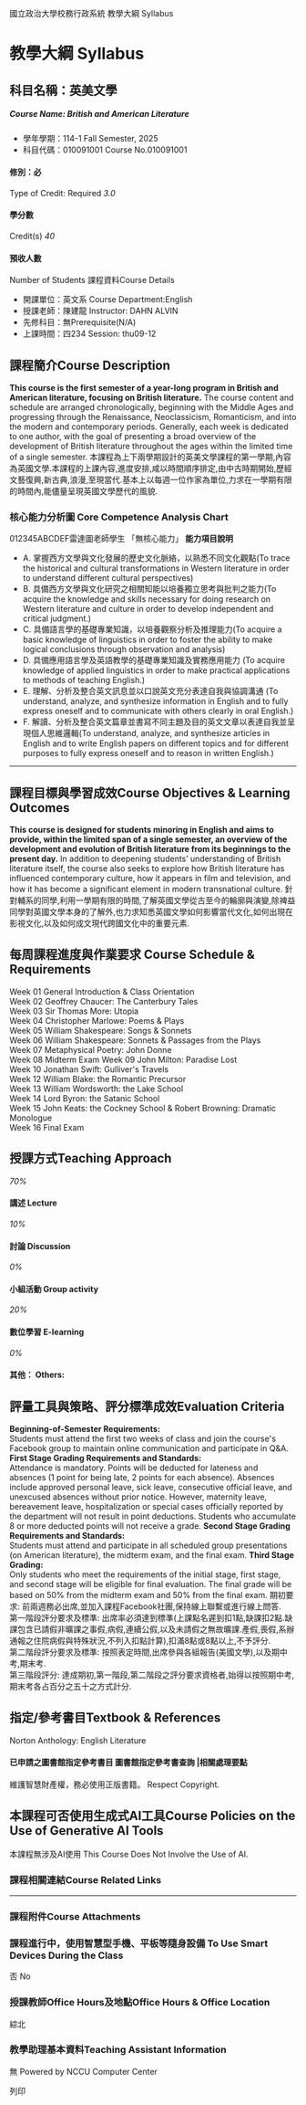 國立政治大學校務行政系統 教學大綱 Syllabus
# 教學大綱 Syllabus
##  科目名稱：英美文學 
#####  Course Name: British and American Literature
  * 學年學期：114-1 Fall Semester, 2025 
  * 科目代碼：010091001 Course No.010091001


#### 修別：必
Type of Credit: Required 
_3.0_
#### 學分數
Credit(s)
_40_
#### 預收人數
Number of Students
課程資料Course Details
  * 開課單位：英文系 Course Department:English 
  * 授課老師：陳建龍 Instructor: DAHN ALVIN 
  * 先修科目：無Prerequisite(N/A)
  * 上課時間：四234 Session: thu09-12


##  課程簡介Course Description
**This course is the first semester of a year-long program in British and American literature, focusing on British literature.** The course content and schedule are arranged chronologically, beginning with the Middle Ages and progressing through the Renaissance, Neoclassicism, Romanticism, and into the modern and contemporary periods. Generally, each week is dedicated to one author, with the goal of presenting a broad overview of the development of British literature throughout the ages within the limited time of a single semester.
本課程為上下兩學期設計的英美文學課程的第一學期,內容為英國文學.本課程的上課內容,進度安排,咸以時間順序排定,由中古時期開始,歷經文藝復興,新古典,浪漫,至現當代.基本上以每週一位作家為單位,力求在一學期有限的時間內,能儘量呈現英國文學歷代的風貌.
###  核心能力分析圖 Core Competence Analysis Chart
012345ABCDEF雷達圖老師學生
「無核心能力」 
**能力項目說明**
  * A. 掌握西方文學與文化發展的歷史文化脈絡，以熟悉不同文化觀點(To trace the historical and cultural transformations in Western literature in order to understand different cultural perspectives)
  * B. 具備西方文學與文化研究之相關知能以培養獨立思考與批判之能力(To acquire the knowledge and skills necessary for doing research on Western literature and culture in order to develop independent and critical judgment.)
  * C. 具備語言學的基礎專業知識，以培養觀察分析及推理能力(To acquire a basic knowledge of linguistics in order to foster the ability to make logical conclusions through observation and analysis)
  * D. 具備應用語言學及英語教學的基礎專業知識及實務應用能力 (To acquire knowledge of applied linguistics in order to make practical applications to methods of teaching English.)
  * E. 理解、分析及整合英文訊息並以口說英文充分表達自我與協調溝通 (To understand, analyze, and synthesize information in English and to fully express oneself and to communicate with others clearly in oral English.)
  * F. 解讀、分析及整合英文篇章並書寫不同主題及目的英文文章以表達自我並呈現個人思維邏輯(To understand, analyze, and synthesize articles in English and to write English papers on different topics and for different purposes to fully express oneself and to reason in written English.)


* * *
##  課程目標與學習成效Course Objectives & Learning Outcomes 
**This course is designed for students minoring in English and aims to provide, within the limited span of a single semester, an overview of the development and evolution of British literature from its beginnings to the present day.** In addition to deepening students’ understanding of British literature itself, the course also seeks to explore how British literature has influenced contemporary culture, how it appears in film and television, and how it has become a significant element in modern transnational culture.
針對輔系的同學,利用一學期有限的時間,了解英國文學從古至今的輪廓與演變,除裨益同學對英國文學本身的了解外,也力求知悉英國文學如何影響當代文化,如何出現在影視文化,以及如何成文現代跨國文化中的重要元素.
##  每周課程進度與作業要求 Course Schedule & Requirements
Week 01 General Introduction & Class Orientation  
Week 02 Geoffrey Chaucer: The Canterbury Tales  
Week 03 Sir Thomas More: Utopia  
Week 04 Christopher Marlowe: Poems & Plays  
Week 05 William Shakespeare: Songs & Sonnets  
Week 06 William Shakespeare: Sonnets & Passages from the Plays  
Week 07 Metaphysical Poetry: John Donne  
Week 08 Midterm Exam
Week 09 John Milton: Paradise Lost  
Week 10 Jonathan Swift: Gulliver's Travels  
Week 12 William Blake: the Romantic Precursor  
Week 13 William Wordsworth: the Lake School  
Week 14 Lord Byron: the Satanic School  
Week 15 John Keats: the Cockney School & Robert Browning: Dramatic Monologue  
Week 16 Final Exam
##  授課方式Teaching Approach
_70%_
####  講述 Lecture
_10%_
####  討論 Discussion
_0%_
####  小組活動 Group activity
_20%_
####  數位學習 E-learning
_0%_
####  其他： Others:
##  評量工具與策略、評分標準成效Evaluation Criteria
**Beginning-of-Semester Requirements:**  
Students must attend the first two weeks of class and join the course's Facebook group to maintain online communication and participate in Q&A.
**First Stage Grading Requirements and Standards:**  
Attendance is mandatory. Points will be deducted for lateness and absences (1 point for being late, 2 points for each absence). Absences include approved personal leave, sick leave, consecutive official leave, and unexcused absences without prior notice. However, maternity leave, bereavement leave, hospitalization or special cases officially reported by the department will not result in point deductions. Students who accumulate 8 or more deducted points will not receive a grade.
**Second Stage Grading Requirements and Standards:**  
Students must attend and participate in all scheduled group presentations (on American literature), the midterm exam, and the final exam.
**Third Stage Grading:**  
Only students who meet the requirements of the initial stage, first stage, and second stage will be eligible for final evaluation. The final grade will be based on 50% from the midterm exam and 50% from the final exam.
期初要求: 前兩週務必出席,並加入課程Facebook社團,保持線上聯繫或進行線上問答.  
第一階段評分要求及標準: 出席率必須達到標準(上課點名遲到扣1點,缺課扣2點.缺課包含已請假非曠課之事假,病假,連續公假,以及未請假之無故曠課.產假,喪假,系辦通報之住院病假與特殊狀況,不列入扣點計算),扣滿8點或8點以上,不予評分.  
第二階段評分要求及標準: 按照表定時間,出席參與各組報告(美國文學),以及期中考,期末考.  
第三階段評分: 達成期初,第一階段,第二階段之評分要求資格者,始得以按照期中考,期末考各占百分之五十之方式計分.
##  指定/參考書目Textbook & References
Norton Anthology: English Literature
####  已申請之圖書館指定參考書目  圖書館指定參考書查詢 |相關處理要點
維護智慧財產權，務必使用正版書籍。 Respect Copyright.
##  本課程可否使用生成式AI工具Course Policies on the Use of Generative AI Tools
本課程無涉及AI使用 This Course Does Not Involve the Use of AI.
###  課程相關連結Course Related Links
* * *
###  課程附件Course Attachments
###  課程進行中，使用智慧型手機、平板等隨身設備 To Use Smart Devices During the Class
否  No
###  授課教師Office Hours及地點Office Hours & Office Location
綜北
###  教學助理基本資料Teaching Assistant Information
無
Powered by NCCU Computer Center
  
列印
